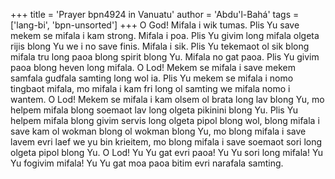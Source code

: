 +++
title = 'Prayer bpn4924 in Vanuatu'
author = 'Abdu'l-Bahá'
tags = ['lang-bi', 'bpn-unsorted']
+++
O God!  Mifala i wik tumas.  Plis Yu save mekem se mifala i kam strong.  Mifala i poa.  Plis Yu givim long mifala olgeta rijis blong Yu we i no save finis. Mifala i sik.  Plis Yu tekemaot ol sik blong mifala tru long paoa blong spirit blong Yu.  Mifala no gat paoa.  Plis Yu givim paoa blong heven long mifala.  O Lod! Mekem se mifala i save mekem samfala gudfala samting long wol ia.  Plis Yu mekem se mifala i nomo tingbaot mifala, mo mifala i kam fri long ol samting we mifala nomo i wantem.  O Lod!  Mekem se mifala i kam olsem ol brata long lav blong Yu, mo helpem mifala blong soemaot lav long olgeta pikinini blong Yu.  Plis Yu helpem mifala blong givim servis long olgeta pipol blong wol, blong mifala i save kam ol wokman blong ol wokman blong Yu, mo blong mifala i save lavem evri laef we yu bin krieitem, mo blong mifala i save soemaot sori long olgeta pipol blong Yu.  O Lod! Yu Yu gat evri paoa! Yu Yu sori long mifala! Yu Yu fogivim mifala! Yu Yu gat moa paoa bitim evri narafala samting.
